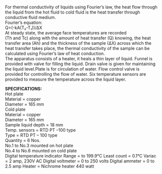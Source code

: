 For thermal conductivity of liquids using Fourier’s law, the heat flow through the liquid from the hot fluid to cold fluid is the heat transfer through conductive fluid medium.<br>
Fourier’s equation: <br>
Q=(-kA(T₂-T₁))/∆X <br>
At steady state, the average face temperatures are recorded <br>
(Th and Tc) along with the amount of heat transfer (Q) knowing, the heat transfer area (Ah) and the thickness of the sample (∆X) across which the heat transfer takes place, the thermal conductivity of the sample can be calculated using Fourier’s law of heat conduction.<br>
The apparatus consists of a heater, it heals a thin layer of liquid. Funnel is provided with valve for filling the liquid. Drain valve is given for maintaining the liquid level.Plate is for circulation of water. Flow control valve is provided for controlling the flow of water. Six temperature sensors are provided to measure the temperature across the liquid layer.<br>

<b> SPECIFICATIONS: <br></b>
Hot plate<br>
Material = copper<br>
Diameter = 165 mm<br>
Cold plate<br>
Material = copper<br>
Diameter = 165 mm<br>
Sample liquid depth = 18 mm<br>
Temp. sensors = RTD PT –100 type<br>
Type = RTD PT – 100 type<br>
Quantity = 6 Nos.<br>
No.1 to No.3 mounted on hot plate <br>
No.4 to No.6 mounted on cold plate <br>
	Digital temperature indicator
Range                                  =           to 199.9°C
Least count                        =            0.1°C
	Variac                                  =            2 amp, 230V AC 
	Digital voltmeter             =             0 to 250 volts
	Digital ammeter              =             0 to 2.5 amp
	Heater                               =             Nichrome heater 440 watt  
